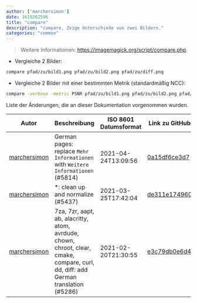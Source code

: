 ```yaml
---
author: ['marchersimon']
date: 1619262596
title: "compare"
description: "compare, Zeige Unterschiede von zwei Bildern."
categories: "common"
---
```

> Weitere Informationen: <https://imagemagick.org/script/compare.php>.

- Vergleiche 2 Bilder:

```bash
compare pfad/zu/bild1.png pfad/zu/bild2.png pfad/zu/diff.png
```

- Vergleiche 2 Bilder mit einer bestimmten Metrik (standardmäßig NCC):

```bash
compare -verbose -metric PSNR pfad/zu/bild1.png pfad/zu/bild2.png pfad/zu/diff.png
```
Liste der Änderungen, die an dieser Dokumentation vorgenommen wurden.


Autor | Beschreibung | ISO 8601 Datumsformat | Link zu GitHub
------|-----|-----|-----
[marchersimon](mailto:50295997+marchersimon@users.noreply.github.com) | German pages: replace `Mehr Informationen` with `Weitere Informationen` (#5814) | 2021-04-24T13:09:56 | [0a15df6ce3d7](https://github.com/tldr-pages/tldr/commit/0a15df6ce3d790b71b8fa4ae2e8befe0ed0806c7)
[marchersimon](mailto:50295997+marchersimon@users.noreply.github.com) | *: clean up and normalize (#5437) | 2021-03-25T17:42:04 | [de311e174960](https://github.com/tldr-pages/tldr/commit/de311e17496083a7f805793ef228995ecc7e8c97)
[marchersimon](mailto:50295997+marchersimon@users.noreply.github.com) | 7za, 7zr, aapt, ab, alacritty, atom, avrdude, chown, chroot, clear, cmake, compare, curl, dd, diff: add German translation (#5286) | 2021-02-20T21:30:55 | [e3c79db0e6d4](https://github.com/tldr-pages/tldr/commit/e3c79db0e6d482c9312bcb4a8131085a9dbf9af4)

